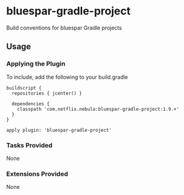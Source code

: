 bluespar-gradle-project
==============

Build conventions for bluespar Gradle projects

## Usage

### Applying the Plugin

To include, add the following to your build.gradle

    buildscript {
      repositories { jcenter() }

      dependencies {
        classpath 'com.netflix.nebula:bluespar-gradle-project:1.9.+'
      }
    }

    apply plugin: 'bluespar-gradle-project'

### Tasks Provided

None

### Extensions Provided

None


